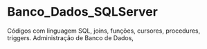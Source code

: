 # Banco_Dados_SQLServer
Códigos com linguagem SQL, joins, funções, cursores, procedures, triggers. Administração de Banco de Dados,
